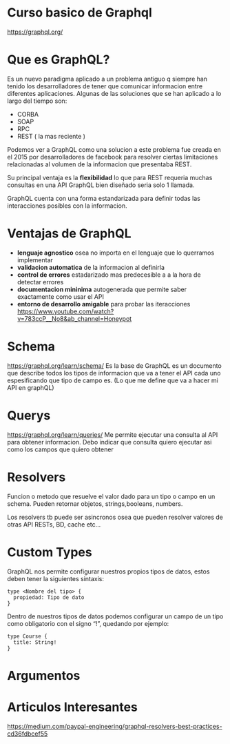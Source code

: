 # Curso basico de Graphql

<https://graphql.org/>

# Que es GraphQL?

Es un nuevo paradigma aplicado a un problema antiguo q siempre han tenido los desarrolladores de tener que comunicar informacion entre diferentes aplicaciones.
Algunas de las soluciones que se han aplicado a lo largo del tiempo son:

- CORBA
- SOAP
- RPC
- REST ( la mas reciente )

Podemos ver a GraphQL como una solucion a este problema fue creada en el 2015 por desarrolladores de facebook para resolver ciertas limitaciones relacionadas al volumen de la informacion que presentaba REST.

Su principal ventaja es la **flexibilidad** lo que para REST requeria muchas consultas en una API GraphQL bien diseñado seria solo 1 llamada.

GraphQL cuenta con una forma estandarizada para definir todas las interacciones posibles con la informacion.

# Ventajas de GraphQL

- **lenguaje agnostico** osea no importa en el lenguaje que lo querramos implementar
- **validacion automatica** de la informacion al definirla
- **control de errores** estadarizado mas predecesible a a la hora de detectar errores
- **documentacion mininima** autogenerada que permite saber exactamente como usar el API
- **entorno de desarrollo amigable** para probar las iteracciones
  <https://www.youtube.com/watch?v=783ccP__No8&ab_channel=Honeypot>

# Schema

<https://graphql.org/learn/schema/>
Es la base de GraphQL es un documento que describe todos los tipos de informacion que va a tener el API cada uno espesificando que tipo de campo es.
(Lo que me define que va a hacer mi API en graphQL)

# Querys

<https://graphql.org/learn/queries/>
Me permite ejecutar una consulta al API para obtener informacion. Debo indicar que consulta quiero ejecutar asi como los campos que quiero obtener

# Resolvers

Funcion o metodo que resuelve el valor dado para un tipo o campo en un schema. Pueden retornar objetos, strings,booleans, numbers.

Los resolvers tb puede ser asincronos osea que pueden resolver valores de otras API RESTs, BD, cache etc...

# Custom Types

GraphQL nos permite configurar nuestros propios tipos de datos, estos deben tener la siguientes sintaxis:

```
type <Nombre del tipo> {
  propiedad: Tipo de dato
}
```

Dentro de nuestros tipos de datos podemos configurar un campo de un tipo como obligatorio con el signo “!”, quedando por ejemplo:

```
type Course {
  title: String!
}
```

# Argumentos

# Articulos Interesantes

<https://medium.com/paypal-engineering/graphql-resolvers-best-practices-cd36fdbcef55>
